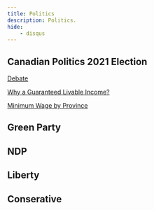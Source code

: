 ```yaml
---
title: Politics
description: Politics.
hide:
    - disqus
---
```


## Canadian Politics 2021 Election

[Debate](https://www.youtube.com/watch?v=Tr_CwDsQzg8&t=5848s)


[Why a Guaranteed Livable Income?](https://sencanada.ca/media/366455/senpate_glibi-perspective-document_08-15-2020_e.pdf)

[Minimum Wage by Province](https://www.retailcouncil.org/resources/quick-facts/minimum-wage-by-province/)


## Green Party

## NDP

## Liberty

## Conserative